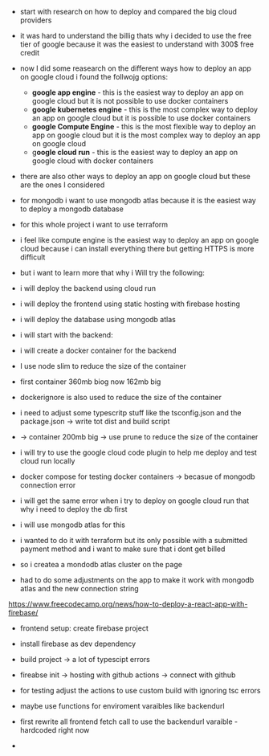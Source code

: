 - start with research on how to deploy and compared the big cloud providers
- it was hard to understand the billig thats why i decided to use the free tier of google because it was the easiest to understand with 300$ free credit
- now I did some reasearch on the different ways how to deploy an app on google cloud i found the follwojg options:
  - **google app engine** - this is the easiest way to deploy an app on google cloud but it is not possible to use docker containers
  - **google kubernetes engine** - this is the most complex way to deploy an app on google cloud but it is possible to use docker containers
  - **google Compute Engine** - this is the most flexible way to deploy an app on google cloud but it is the most complex way to deploy an app on google cloud
  - g**oogle cloud run** - this is the easiest way to deploy an app on google cloud with docker containers
- there are also other ways to deploy an app on google cloud but these are the ones I considered
- for mongodb i want to use mongodb atlas because it is the easiest way to deploy a mongodb database
- for this whole project i want to use terraform

- i feel like compute engine is the easiest way to deploy an app on google cloud because i can install everything there but getting HTTPS is more difficult
- but i want to learn more that why i Will try the following:
- i will deploy the backend using cloud run
- i will deploy the frontend using static hosting with firebase hosting
- i will deploy the database using mongodb atlas

- i will start with the backend:
- i will create a docker container for the backend
- I use node slim to reduce the size of the container
- first container 360mb biog now 162mb big
- dockerignore is also used to reduce the size of the container
- i need to adjust some typescritp stuff like the tsconfig.json and the package.json -> write tot dist and build script
- -> container 200mb big -> use prune to reduce the size of the container

- i will try to use the google cloud code plugin to help me deploy and test cloud run locally
- docker compose for testing docker containers -> becasue of mongodb connection error

- i will get the same error when i try to deploy on google cloud run that why i need to deploy the db first
- i will use mongodb atlas for this 
- i wanted to do it with terraform but its only possible with a submitted payment method and i want to make sure that i dont get billed
- so i createa a mondodb atlas cluster on the page 
- had to do some adjustments on the app to make it work with mongodb atlas and the new connection string

https://www.freecodecamp.org/news/how-to-deploy-a-react-app-with-firebase/
- frontend setup: create firebase project
- install firebase as dev dependency
- build project -> a lot of typescipt errors
- fireabse init -> hosting with github actions -> connect with github
- for testing adjust the actions to use custom build with ignoring tsc errors
- maybe use functions for enviroment varaibles like backendurl
- first rewrite all frontend fetch call to use the backendurl varaible - hardcoded right now

-